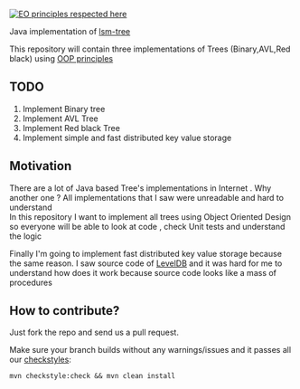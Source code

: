 [![EO principles respected here](http://www.elegantobjects.org/badge.svg)](http://www.elegantobjects.org)

Java implementation of [lsm-tree](https://en.wikipedia.org/wiki/Log-structured_merge-tree)

This repository will contain three implementations of Trees (Binary,AVL,Red black) using [OOP principles](https://www.elegantobjects.org/#principles)

## TODO
 1) Implement Binary tree
 2) Implement AVL Tree
 3) Implement Red black Tree
 4) Implement simple and fast distributed key value storage
 
## Motivation

There are a lot of Java based Tree's implementations in Internet . Why another one ? 
All implementations that I saw were unreadable and hard to understand  
In this repository I want to implement all trees using Object Oriented Design so everyone will be able to look at code , check Unit tests and understand the logic

Finally I'm going to implement fast distributed key value storage because the same reason. I saw source code of [LevelDB](https://github.com/google/leveldb) and it was hard for me to understand how does it work  because source code looks like a mass of procedures 
## How to contribute?

Just fork the repo and send us a pull request.

Make sure your branch builds without any warnings/issues and it passes all our [checkstyles](https://github.com/strogiyotec/jminikeyvalue/blob/master/checkstyle.xml):

```
mvn checkstyle:check && mvn clean install
```